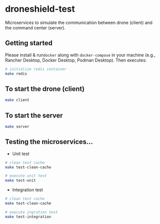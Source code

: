 # droneshield-test

Microservices to simulate the communication between drone (client) and the command center (server).

## Getting started

Please install & run`docker` along with `docker-compose` in your machine (e.g., Rancher Desktop, Docker Desktop, Podman Desktop). Then executes:

```bash
# initialize redis container
make redis
```

## To start the drone (client)
```bash
make client
```

## To start the server
```bash
make server
```

## Testing the microservices...
- Unit test
```bash
# clean test cache
make test-clean-cache

# execute unit test
make test-unit
```

- Integration test
```bash
# clean test cache
make test-clean-cache

# execute ingration test
make test-integration
```